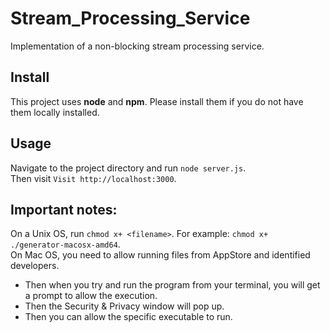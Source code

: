 # Stream_Processing_Service
Implementation of a non-blocking stream processing service.
## Install  
This project uses **node** and **npm**. Please install them if you do not have them locally installed.  
## Usage  
Navigate to the project directory and run `node server.js`.  
Then visit `Visit http://localhost:3000`.  
## Important notes:
On a Unix OS, run `chmod x+ <filename>`. For example: `chmod x+ ./generator-macosx-amd64`.  
On Mac OS, you need to allow running files from AppStore and identified developers.  
* Then when you try and run the program from your terminal, you will get a prompt to allow the execution.  
* Then the Security & Privacy window will pop up.  
* Then you can allow the specific executable to run.  
